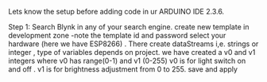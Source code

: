 Lets know the setup before adding code in ur ARDUINO IDE 2.3.6.

Step 1:
Search Blynk in any of your search engine.
create new template in development zone -note the template id and password select your hardware (here we have ESP8266) .
There create dataStreams i,e. strings or integer , type of variables depends on project.
we have created a v0 and v1 integers where v0 has range(0-1) and v1 (0-255)
v0 is for light switch on and off . v1 is for brightness adjustment from 0 to 255.
save and apply

